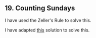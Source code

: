 ## 19. Counting Sundays

I have used the Zeller's Rule to solve this.

I have adapted [this](https://github.com/dhruvshub/Problem-Solving/tree/main/LeetCode/1185.%20Day%20of%20the%20Week) solution to solve this.